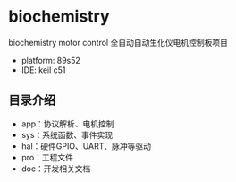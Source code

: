# biochemistry
biochemistry motor control
全自动自动生化仪电机控制板项目
* platform: 89s52
* IDE: keil c51

## 目录介绍
* app：协议解析、电机控制
* sys：系统函数、事件实现
* hal：硬件GPIO、UART、脉冲等驱动
* pro：工程文件
* doc：开发相关文档
